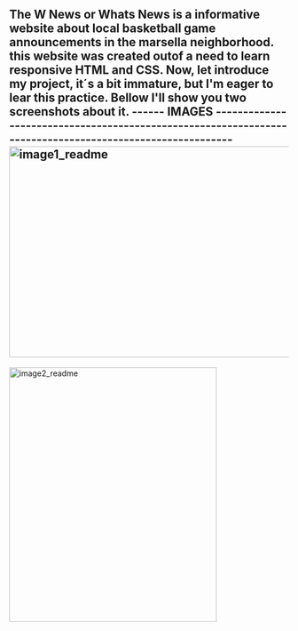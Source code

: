 The W News or Whats News is a informative website about local basketball game announcements in the marsella neighborhood.
this website was created outof a need to learn responsive HTML and CSS.
Now, let introduce my project, it´s a bit immature, but I'm eager to lear this practice.
Bellow I'll show you two screenshots about it.
------   IMAGES ---------------------------------------------------------------------------------------------------------
<img width="729" height="380" alt="image1_readme" src="https://github.com/user-attachments/assets/68544f9d-8366-4ca5-8513-ddf9f7f9f2f2" />
-------------------------------------------------------------------------------------------------------------------------
<img width="374" height="458" alt="image2_readme" src="https://github.com/user-attachments/assets/f9769cab-f874-4677-bdb9-3097778e5e3b" />
